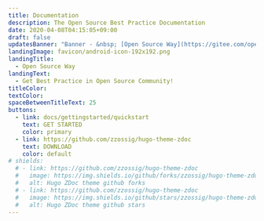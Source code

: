 ```yaml
---
title: Documentation
description: The Open Source Best Practice Documentation
date: 2020-04-08T04:15:05+09:00
draft: false
updatesBanner: "Banner - &nbsp; [Open Source Way](https://gitee.com/opensourceway) &nbsp; - Best Practice In Open Source Community"
landingImage: favicon/android-icon-192x192.png
landingTitle:
  - Open Source Way
landingText:
  - Get Best Practice in Open Source Community!
titleColor:
textColor:
spaceBetweenTitleText: 25
buttons:
  - link: docs/gettingstarted/quickstart
    text: GET STARTED
    color: primary
  - link: https://github.com/zzossig/hugo-theme-zdoc
    text: DOWNLOAD
    color: default
# shields:
  # - link: https://github.com/zzossig/hugo-theme-zdoc
  #   image: https://img.shields.io/github/forks/zzossig/hugo-theme-zdoc?label=Fork&style=social
  #   alt: Hugo ZDoc theme github forks
  # - link: https://github.com/zzossig/hugo-theme-zdoc
  #   image: https://img.shields.io/github/stars/zzossig/hugo-theme-zdoc?label=Star&style=social
  #   alt: Hugo ZDoc theme github stars
---
```


